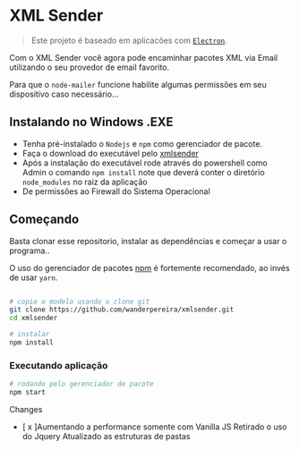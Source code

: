 # XML Sender
> Este projeto é baseado em aplicacões com [`Electron`](https://www.electronjs.org/).

Com o XML Sender você agora pode encaminhar pacotes XML via Email utilizando o seu provedor de email favorito. 

Para que o `node-mailer` funcione habilite algumas permissões em seu dispositivo caso necessário...

## Instalando no Windows .EXE

* Tenha pré-instalado o `Nodejs` e `npm` como gerenciador de pacote.
* Faça o download do executável pelo [xmlsender](http://xmlsender--wanderpereira1.repl.co)
* Após a instalação do executável rode através do powershell como Admin o comando `npm install`
note que deverá conter o diretório `node_modules` no raiz da aplicação
* De permissões ao Firewall do Sistema Operacional


## Começando
Basta clonar esse repositorio, instalar as dependências e começar a usar o programa..

O uso do gerenciador de pacotes [npm](https://www.npmjs.com/) é fortemente recomendado, ao invés de usar `yarn`.

```bash

# copie o modelo usando o clone git
git clone https://github.com/wanderpereira/xmlsender.git
cd xmlsender

# instalar
npm install
```

### Executando aplicação

```bash
# rodando pelo gerenciador de pacote
npm start
```
Changes
- [ x ]Aumentando a performance somente com Vanilla JS
Retirado o uso do Jquery
Atualizado as estruturas de pastas